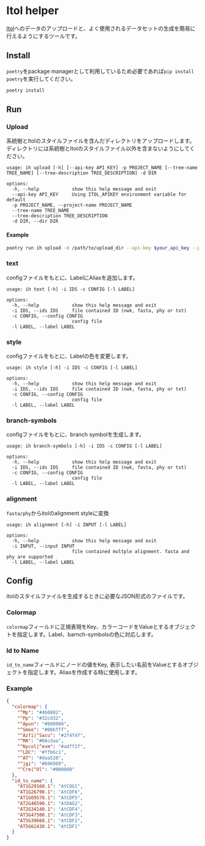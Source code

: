 # Itol helper

[Itol](https://itol.embl.de)へのデータのアップロードと、よく使用されるデータセットの生成を簡易に行えるようにするツールです。

## Install

`poetry`をpackage managerとして利用しているため必要であれば`pip install poetry`を実行してください。

```bash
poetry install
```

## Run

### Upload

系統樹とItolのスタイルファイルを含んだディレクトリをアップロードします。
ディレクトリには系統樹とItolのスタイルファイル以外を含まないようにしてください。

```
usage: ih upload [-h] [--api-key API_KEY] -p PROJECT_NAME [--tree-name TREE_NAME] [--tree-description TREE_DESCRIPTION] -d DIR

options:
  -h, --help            show this help message and exit
  --api-key API_KEY     Using ITOL_APIKEY environment variable for default
  -p PROJECT_NAME, --project-name PROJECT_NAME
  --tree-name TREE_NAME
  --tree-description TREE_DESCRIPTION
  -d DIR, --dir DIR
```

#### Example

```bash
poetry run ih upload -d /path/to/upload_dir --api-key $your_api_key --project-name $your_project_name
```

### text

configファイルをもとに、LabelにAliasを追加します。

```
usage: ih text [-h] -i IDS -c CONFIG [-l LABEL]

options:
  -h, --help            show this help message and exit
  -i IDS, --ids IDS     file contained ID (nwk, fasta, phy or txt)
  -c CONFIG, --config CONFIG
                        config file
  -l LABEL, --label LABEL
```

### style

configファイルをもとに、Labelの色を変更します。

```
usage: ih style [-h] -i IDS -c CONFIG [-l LABEL]

options:
  -h, --help            show this help message and exit
  -i IDS, --ids IDS     file contained ID (nwk, fasta, phy or txt)
  -c CONFIG, --config CONFIG
                        config file
  -l LABEL, --label LABEL
```

### branch-symbols

configファイルをもとに、branch symbolを生成します。

```
usage: ih branch-symbols [-h] -i IDS -c CONFIG [-l LABEL]

options:
  -h, --help            show this help message and exit
  -i IDS, --ids IDS     file contained ID (nwk, fasta, phy or txt)
  -c CONFIG, --config CONFIG
                        config file
  -l LABEL, --label LABEL
```

### alignment

`fasta/phy`からitolのalignment styleに変換

```
usage: ih alignment [-h] -i INPUT [-l LABEL]

options:
  -h, --help            show this help message and exit
  -i INPUT, --input INPUT
                        file contained multple alignment. fasta and phy are supported
  -l LABEL, --label LABEL
```

## Config

itolのスタイルファイルを生成するときに必要なJSON形式のファイルです。

### Colormap

`colormap`フィールドに正規表現をKey、カラーコードをValueとするオブジェクトを指定します。Label、barnch-symbolsの色に対応します。

### Id to Name

`id_to_name`フィールドにノードの値をKey, 表示したい名前をValueとするオブジェクトを指定します。Aliasを作成する時に使用します。

### Example

```json
{
  "colormap": {
    "^Mp": "#4b0082",
    "^Pp": "#32cd32",
    "^Apun": "#800000",
    "^Smoe": "#00bfff",
    "^Azfi|^Sacu": "#2f4f4f",
    "^MA": "#66cdaa",
    "^Nycol|^evm": "#adff2f",
    "^LOC": "#ffb6c1",
    "^AT": "#daa520",
    "^jgi": "#696969",
    "^Cre|^Ol": "#000000"
  },
  "id_to_name": {
    "AT1G29160.1": "AtCOG1",
    "AT1G26790.1": "AtCDF6",
    "AT1G69570.1": "AtCDF5",
    "AT2G46590.1": "AtDAG2",
    "AT2G34140.1": "AtCDF4",
    "AT3G47500.1": "AtCDF3",
    "AT5G39660.1": "AtCDF2",
    "AT5G62430.1": "AtCDF1"
  }
}
```
